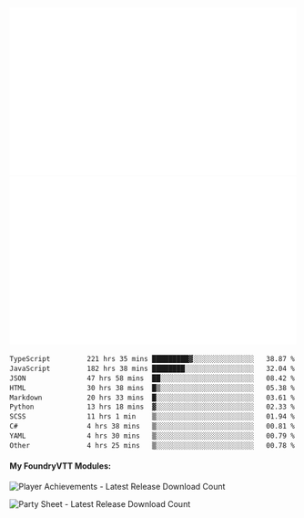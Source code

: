 
![](https://raw.githubusercontent.com/eddiedover/ghstats/master/generated/overview.svg)
![](https://raw.githubusercontent.com/eddiedover/ghstats/master/generated/languages.svg)

<!--START_SECTION:waka-->

```txt
TypeScript         221 hrs 35 mins █████████▓░░░░░░░░░░░░░░░   38.87 %
JavaScript         182 hrs 38 mins ████████░░░░░░░░░░░░░░░░░   32.04 %
JSON               47 hrs 58 mins  ██░░░░░░░░░░░░░░░░░░░░░░░   08.42 %
HTML               30 hrs 38 mins  █▒░░░░░░░░░░░░░░░░░░░░░░░   05.38 %
Markdown           20 hrs 33 mins  █░░░░░░░░░░░░░░░░░░░░░░░░   03.61 %
Python             13 hrs 18 mins  ▓░░░░░░░░░░░░░░░░░░░░░░░░   02.33 %
SCSS               11 hrs 1 min    ▒░░░░░░░░░░░░░░░░░░░░░░░░   01.94 %
C#                 4 hrs 38 mins   ▒░░░░░░░░░░░░░░░░░░░░░░░░   00.81 %
YAML               4 hrs 30 mins   ▒░░░░░░░░░░░░░░░░░░░░░░░░   00.79 %
Other              4 hrs 25 mins   ▒░░░░░░░░░░░░░░░░░░░░░░░░   00.78 %
```

<!--END_SECTION:waka-->

#### My FoundryVTT Modules:

  ![Player Achievements - Latest Release Download Count](https://img.shields.io/badge/dynamic/json?label=Player%20Achievements%20-%20Downloads@latest&query=assets%5B1%5D.download_count&url=https%3A%2F%2Fapi.github.com%2Frepos%2FEddieDover%2Ffvtt-player-achievements%2Freleases%2Flatest)

  ![Party Sheet - Latest Release Download Count](https://img.shields.io/badge/dynamic/json?label=Party%20Sheet%20-%20Downloads@latest&query=assets%5B1%5D.download_count&url=https%3A%2F%2Fapi.github.com%2Frepos%2FEddieDover%2Ffvtt-party-sheet%2Freleases%2Flatest)

<a rel="me" href="https://techhub.social/@EddieDover"></a>
